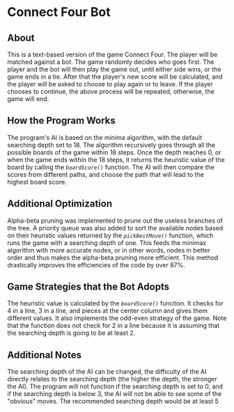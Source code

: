 # Connect Four Bot

## About
This is a text-based version of the game Connect Four. The player will be  matched against a bot. The game randomly decides who goes first. The player and the bot will then play the game out, until either side wins, or the game ends in a tie. After that the player's new score will be calculated, and the player will be asked to choose to play again or to leave. If the player chooses to continue, the above process will be repeated, otherwise, the game will end.


## How the Program Works
The program's AI is based on the minima algorithm, with the default searching depth set to 18. The algorithm recursively goes through all the possible boards of the game within 18 steps. Once the depth reaches 0, or when the game ends within the 18 steps, it returns the heuristic value of the board by calling the *`boardScore()`* function. The AI will then compare the scores from different paths, and choose the path that will lead to the highest board score. 


## Additional Optimization
Alpha-beta pruning was implemented to prune out the useless branches of the tree. A priority queue was also added to sort the available nodes based on their heuristic values returned by the *`pickBestMove()`* function, which runs the game with a searching depth of one. This feeds the minimax algorithm with more accurate nodes, or in other words, nodes in better order and thus makes the alpha-beta pruning more efficient. This method drastically improves the efficiencies of the code by over 87%. 


## Game Strategies that the Bot Adopts 
The heuristic value is calculated by the *`boardScore()`* function. It checks for 4 in a line, 3 in a line, and pieces at the center column and gives them different values. It also implements the odd-even strategy of the game. Note that the function does not check for 2 in a line because it is assuming that the searching depth is going to be at least 2. 


## Additional Notes
The searching depth of the AI can be changed, the difficulty of the AI directly relates to the searching depth (the higher the depth, the stronger the AI). The program will not function if the searching depth is set to 0, and if the searching depth is below 3, the AI will not be able to see some of the "obvious" moves. The recommended searching depth would be at least 5
